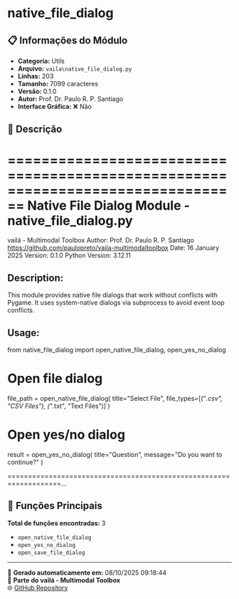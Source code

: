 # native_file_dialog

## 📋 Informações do Módulo

- **Categoria:** Utils
- **Arquivo:** `vaila\native_file_dialog.py`
- **Linhas:** 203
- **Tamanho:** 7099 caracteres
- **Versão:** 0.1.0
- **Autor:** Prof. Dr. Paulo R. P. Santiago
- **Interface Gráfica:** ❌ Não

## 📖 Descrição


================================================================================
Native File Dialog Module - native_file_dialog.py
================================================================================
vailá - Multimodal Toolbox
Author: Prof. Dr. Paulo R. P. Santiago
https://github.com/paulopreto/vaila-multimodaltoolbox
Date: 16 January 2025
Version: 0.1.0
Python Version: 3.12.11

Description:
------------
This module provides native file dialogs that work without conflicts with Pygame.
It uses system-native dialogs via subprocess to avoid event loop conflicts.

Usage:
------
from native_file_dialog import open_native_file_dialog, open_yes_no_dialog

# Open file dialog
file_path = open_native_file_dialog(
    title="Select File",
    file_types=[("*.csv", "CSV Files"), ("*.txt", "Text Files")]
)

# Open yes/no dialog
result = open_yes_no_dialog(
    title="Question",
    message="Do you want to continue?"
)

===================================================================...

## 🔧 Funções Principais

**Total de funções encontradas:** 3

- `open_native_file_dialog`
- `open_yes_no_dialog`
- `open_save_file_dialog`




---

📅 **Gerado automaticamente em:** 08/10/2025 09:18:44  
🔗 **Parte do vailá - Multimodal Toolbox**  
🌐 [GitHub Repository](https://github.com/vaila-multimodaltoolbox/vaila)

